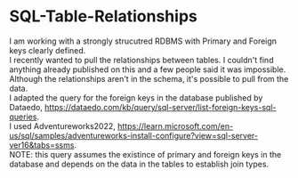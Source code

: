 # SQL-Table-Relationships
I am working with a strongly strucutred RDBMS with Primary and Foreign keys clearly defined. <br>
I recently wanted to pull the relationships between tables.  I couldn't find anything already published on this and a few people said it was impossible. <br>
Although the relationships aren't in the schema, it's possible to pull from the data. <br>
I adapted the query for the foreign keys in the database published by Dataedo, https://dataedo.com/kb/query/sql-server/list-foreign-keys-sql-queries. <br>
I used Adventureworks2022, https://learn.microsoft.com/en-us/sql/samples/adventureworks-install-configure?view=sql-server-ver16&tabs=ssms. <br>
NOTE: this query assumes the existince of primary and foreign keys in the database and depends on the data in the tables to establish join types. 

